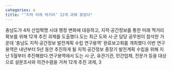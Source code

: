 ```yaml
---
categories: a
title: "‘지적 미래 먹거리’ 12개 과제 찾았다"
---
```

충남도가 4차 산업혁명 시대 행정 변화에 대응하고, 지적&#8231;공간정보를 통한 미래 먹거리 확보를 위해 12개 추진 과제를 도출했다.도는 최근 도와 시&#8231;군 담당 공무원이 참석한 가운데 ‘충남도 지적&#8231;공간정보 발전계획 수립 연구용역’ 완료보고회를 개최했다.이번 연구용역은 내년부터 5년 동안 추진하게 될 지적&#8231;공간정보 중장기 발전계획 수립을 위해 지난 5월부터 추진해왔다.연구용역에서 도는 시&#8231;군, 유관기관, 민간업체, 전문가 등을 대상으로 설문조사와 의견수렴을 거쳐 12개 추진 과제, 3